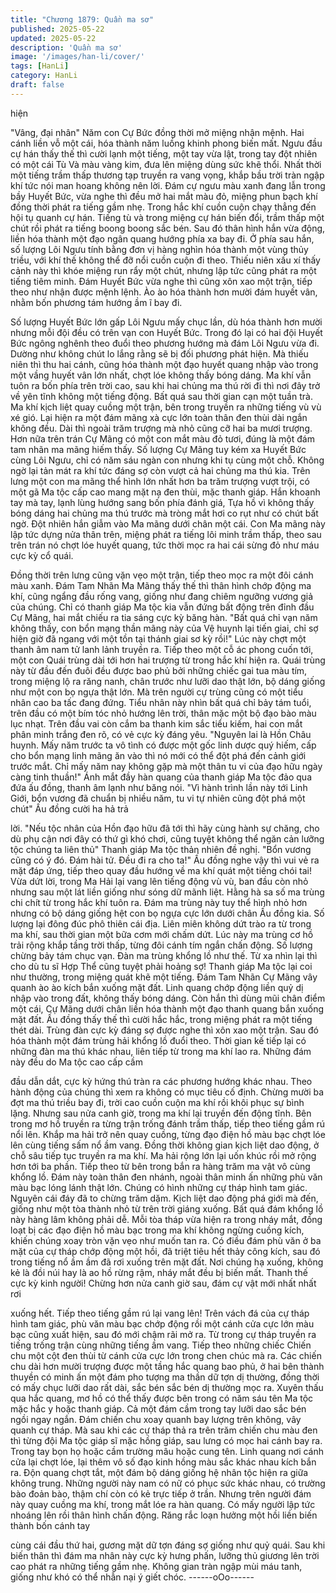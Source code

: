 ```yaml
---
title: "Chương 1879: Quần ma sơ"
published: 2025-05-22
updated: 2025-05-22
description: 'Quần ma sơ'
image: '/images/han-li/cover/'
tags: [HanLi]
category: HanLi
draft: false
---
```


hiện

"Vâng, đại nhân" Năm con Cự Bức đồng thời mở miệng nhận
mệnh. Hai cánh liền vỗ một cái, hóa thành năm luồng khinh phong
biến mất.
Ngưu đầu cự hán thấy thế thì cười lạnh một tiếng, một tay vừa
lật, trong tay đột nhiên có một cái Tù Và màu vàng kim, đưa lên
miệng dùng sức khẽ thổi.
Nhất thời một tiếng trầm thấp thương tạp truyền ra vang vọng,
khắp bầu trời tràn ngập khí tức nói man hoang không nên lời.
Đám cự ngưu màu xanh đang lẫn trong bầy Huyết Bức, vừa nghe
thì đều mở hai mắt màu đỏ, miệng phun bạch khí đồng thời phát
ra tiếng gầm nhẹ. Trong hắc khí cuồn cuộn chạy thẳng đến hội tụ
quanh cự hán.
Tiếng tù và trong miệng cự hán biến đổi, trầm thấp một chút rồi
phát ra tiếng boong boong sắc bén. Sau đó thân hình hắn vừa
động, liền hóa thành một đạo ngân quang hướng phía xa bay đi.
Ở phía sau hắn, số lượng Lôi Ngưu tính bằng đơn vị hàng nghìn
hóa thành một vùng thủy triều, với khí thế không thể đỡ nổi cuồn
cuộn đi theo.
Thiếu niên xấu xí thấy cảnh này thì khóe miệng run rẩy một chút,
nhưng lập tức cũng phát ra một tiếng tiêm minh.
Đám Huyết Bức vừa nghe thì cũng xôn xao một trận, tiếp theo
như nhận được mệnh lệnh. Ào ào hóa thành hơn mười đám
huyết vân, nhằm bốn phương tám hướng ầm ĩ bay đi.

Số lượng Huyết Bức lớn gấp Lôi Ngưu mấy chục lần, dù hóa
thành hơn mười nhưng mỗi đội đều có trên vạn con Huyết Bức.
Trong đó lại có hai đội Huyết Bức ngông nghênh theo đuổi theo
phương hướng mà đám Lôi Ngưu vừa đi. Dường như không chút
lo lắng rằng sẽ bị đối phương phát hiện.
Mà thiếu niên thì thu hai cánh, cũng hóa thành một đạo huyết
quang nhập vào trong một vầng huyết vân lớn nhất, chợt lóe
không thấy bóng dáng.
Ma khí vẫn tuôn ra bốn phía trên trời cao, sau khi hai chủng ma
thú rời đi thì nơi đây trở về yên tĩnh không một tiếng động.
Bất quá sau thời gian cạn một tuần trà. Ma khí kịch liệt quay
cuồng một trận, bên trong truyền ra những tiếng vù vù xé gió. Lại
hiện ra một đám mãng xà cực lớn toàn thân đen thùi dài ngắn
không đều. Dài thì ngoài trăm trượng mà nhỏ cũng cỡ hai ba
mươi trượng.
Hơn nữa trên trán Cự Mãng có một con mắt màu đỏ tươi, đúng là
một đám tam nhãn ma mãng hiếm thấy.
Số lượng Cự Mãng tuy kém xa Huyết Bức cùng Lôi Ngưu, chỉ có
năm sáu ngàn con nhưng khi tụ cùng một chỗ. Không ngờ lại tản
mát ra khí tức đáng sợ còn vượt cả hai chủng ma thú kia.
Trên lưng một con ma mãng thể hình lớn nhất hơn ba trăm
trượng vượt trội, có một gã Ma tộc cấp cao mang mặt nạ đen thùi,
mặc thanh giáp.
Hắn khoanh tay mà tay, lạnh lùng hướng sang bốn phía đánh giá,
Tựa hồ vì không thấy bóng dáng hai chủng ma thú trước mà tròng
mắt hơi co rụt như có chút bất ngờ.
Đột nhiên hắn giẫm vào Ma mãng dưới chân một cái.
Con Ma mãng này lập tức dựng nửa thân trên, miệng phát ra
tiếng lôi minh trầm thấp, theo sau trên trán nó chợt lóe huyết
quang, tức thời mọc ra hai cái sừng đỏ như máu cực kỳ cổ quái.

Đồng thời trên lưng cũng vặn vẹo một trận, tiếp theo mọc ra một
đôi cánh màu xanh.
Đám Tam Nhãn Ma Mãng thấy thế thì thân hình chớp động ma
khí, cũng ngẩng đầu rống vang, giống như đang chiêm ngưỡng
vương giả của chúng.
Chỉ có thanh giáp Ma tộc kia vẫn đứng bất động trên đỉnh đầu Cự
Mãng, hai mắt chiếu ra tia sáng cực kỳ băng hàn.
"Bất quá chỉ vạn năm không thấy, con bổn mạng thần mãng này
của Vệ huynh lại tiến giai, chỉ sợ hiện giờ đã ngang với một tồn tại
thánh giai sơ kỳ rồi!"
Lúc này chợt một thanh âm nam tử lanh lảnh truyền ra. Tiếp theo
một cỗ ác phong cuốn tới, một con Quái trùng dài tới hơn hai
trượng từ trong hắc khí hiện ra.
Quái trùng này từ đầu đến đuôi đều được bao phủ bởi những
chiếc gai tua màu tím, trong miệng lộ ra răng nanh, chân trước
như lưỡi dao thật lớn, bộ dáng giống như một con bọ ngựa thật
lớn.
Mà trên người cự trùng cũng có một tiểu nhân cao ba tấc đang
đứng.
Tiểu nhân này nhìn bất quá chỉ bảy tám tuổi, trên đầu có một bím
tóc nhỏ hướng lên trời, thân mặc một bộ đạo bào màu lục nhạt.
Trên đầu vai còn cắm ba thanh kim sắc tiểu kiếm, hai con mắt
phân minh trắng đen rõ, có vẻ cực kỳ đáng yêu.
"Nguyên lai là Hồn Châu huynh. Mấy năm trước ta vô tình có
được một gốc linh dược quý hiếm, cấp cho bổn mạng linh mãng
ăn vào thì nó mới có thể đột phá đến cảnh giới trước mắt. Chỉ
mấy năm nay không gặp mà một thân tu vi của đạo hữu ngày
càng tinh thuần!" Ánh mắt đầy hàn quang của thanh giáp Ma tộc
đảo qua đứa ấu đồng, thanh âm lạnh như băng nói.
"Vì hành trình lần này tới Linh Giới, bổn vương đã chuẩn bị nhiều
năm, tu vi tự nhiên cũng đột phá một chút" Ấu đồng cười ha hả trả

lời.
"Nếu tộc nhân của Hồn đạo hữu đã tới thì hãy cùng hành sự
chăng, cho dù phụ cận nơi đây có thứ gì khó chơi, cũng tuyệt
không thể ngăn cản lưỡng tộc chúng ta liên thủ" Thanh giáp Ma
tộc thản nhiên đề nghị.
"Bổn vương cũng có ý đó. Đám hài tử. Đều đi ra cho ta!" Ấu đồng
nghe vậy thì vui vẻ ra mặt đáp ứng, tiếp theo quay đầu hướng về
ma khí quát một tiếng chói tai!
Vừa dứt lời, trong Ma Hải lại vang lên tiếng động vù vù, ban đầu
còn nhỏ nhưng sau một lát liền giống như sóng dữ mãnh liệt.
Hằng hà sa số ma trùng chi chít từ trong hắc khí tuôn ra.
Đám ma trùng này tuy thể hình nhỏ hơn nhưng có bộ dáng giống
hệt con bọ ngựa cực lớn dưới chân Ấu đồng kia. Số lượng lại
đông đúc phô thiên cái địa. Liên miên không dứt trào ra từ trong
ma khí, sau thời gian một bữa cơm mới chấm dứt.
Lúc này ma trùng cơ hồ trải rộng khắp tầng trời thấp, từng đôi
cánh tím ngắn chấn động. Số lượng chừng bảy tám chục vạn.
Đàn ma trùng khổng lồ như thế. Từ xa nhìn lại thì cho dù tu sĩ
Hợp Thể cũng tuyệt phải hoảng sợ!
Thanh giáp Ma tộc lại coi như thường, trong miệng quát khẽ một
tiếng. Đám Tam Nhãn Cự Mãng vây quanh ào ào kích bắn xuống
mặt đất. Linh quang chớp động liền quỷ dị nhập vào trong đất,
không thấy bóng dáng.
Còn hắn thì dùng mũi chân điểm một cái, Cự Mãng dưới chân liền
hóa thành một đạo thanh quang bắn xuống mặt đất.
Ấu đồng thấy thế thì cười hắc hắc, trong miệng phát ra một tiếng
thét dài. Trùng đàn cực kỳ đáng sợ được nghe thì xôn xao một
trận. Sau đó hóa thành một đám trùng hải khổng lồ đuổi theo.
Thời gian kế tiếp lại có những đàn ma thú khác nhau, liên tiếp từ
trong ma khí lao ra. Những đám này đều do Ma tộc cao cấp cầm

đầu dẫn dắt, cực kỳ hứng thú tràn ra các phương hướng khác
nhau.
Theo hành động của chúng thì xem ra không có mục tiêu cố định.
Chừng mười ba đợt ma thú triều bay đi, trời cao cuồn cuộn ma
khí rồi khôi phục sự bình lặng.
Nhưng sau nửa canh giờ, trong ma khí lại truyền đến động tĩnh.
Bên trong mơ hồ truyền ra từng trận trống đánh trầm thấp, tiếp
theo tiếng gầm rú nổi lên. Khắp ma hải trở nên quay cuồng, từng
đạo điện hồ màu bạc chợt lóe lên cùng tiếng sấm nổ ầm vang.
Đồng thời không gian kịch liệt dao động, ở chỗ sâu tiếp tục truyền
ra ma khí. Ma hải rộng lớn lại uốn khúc rồi mở rộng hơn tới ba
phần.
Tiếp theo từ bên trong bắn ra hàng trăm ma vật vô cùng khổng lồ.
Đám này toàn thân đen nhánh, ngoài thân minh ấn những phù
văn màu bạc lóng lánh thật lớn. Chúng có hình những cự tháp
hình tam giác. Nguyên cái đáy đã to chừng trăm dặm. Kịch liệt
dao động phá giới mà đến, giống như một tòa thành nhỏ từ trên
trời giáng xuống.
Bất quá đám khổng lồ này hàng lâm không phải dễ. Mỗi tòa tháp
vừa hiện ra trong nháy mắt, đồng loạt bị các đạo điện hồ màu bạc
trong ma khí không ngừng cuồng kích, khiến chúng xoay tròn vặn
vẹo như muốn tan ra.
Có điều đám phù văn ở ba mặt của cự tháp chớp động một hồi,
đã triệt tiêu hết thảy công kích, sau đó trong tiếng nổ ầm ầm đã
rơi xuống trên mặt đất.
Nơi chúng hạ xuống, không kẻ là đồi núi hay là ao hồ rừng rậm,
nháy mắt đều bị biến mất.
Thanh thế cực kỳ kinh người!
Chừng hơn nửa canh giờ sau, đám cự vật mới nhất nhất rơi

xuống hết.
Tiếp theo tiếng gầm rú lại vang lên!
Trên vách đá của cự tháp hình tam giác, phù văn màu bạc chớp
động rồi một cánh cửa cực lớn màu bạc cũng xuất hiện, sau đó
mới chậm rãi mở ra.
Từ trong cự tháp truyền ra tiếng trống trận cùng những tiếng ầm
vang. Tiếp theo những chiếc Chiến chu một cột đen thùi từ cánh
cửa cực lớn trong chen chúc mà ra.
Các chiến chu dài hơn mười trượng được một tầng hắc quang
bao phủ, ở hai bên thành thuyền có minh ấn một đám pho tượng
ma thần dữ tợn dị thường, đồng thời có mấy chục lưỡi dao rất
dài, sắc bén sắc bén dị thường mọc ra.
Xuyên thấu qua hắc quang, mơ hồ có thể thấy được bên trong có
năm sáu tên Ma tộc mặc hắc y hoặc thanh giáp. Cả một đám cầm
trong tay lưỡi dao sắc bén ngồi ngay ngắn.
Đám chiến chu xoay quanh bay lượng trên không, vây quanh cự
tháp.
Mà sau khi các cự tháp thả ra trên trăm chiến chu màu đen thì
từng đội Ma tộc giáp sĩ mặc hồng giáp, sau lưng có mọc hai cánh
bay ra. Trong tay bọn họ hoặc cầm trường mâu hoặc cung tên.
Linh quang nơi cánh cửa lại chợt lóe, lại thêm vô số đạo kinh
hồng màu sắc khác nhau kích bắn ra.
Độn quang chợt tắt, một đám bộ dáng giống hệ nhân tộc hiện ra
giữa không trung.
Những người này nam có nữ có phục sức khác nhau, có trường
bào đoản bào, thậm chí còn có kẻ trực tiếp ở trần.
Nhưng trên người đám này quay cuồng ma khí, trong mắt lóe ra
hàn quang. Có mấy người lập tức nhoáng lên rồi thân hình chấn
động. Răng rắc loạn hưởng một hồi liền biến thành bốn cánh tay

cùng cái đầu thứ hai, gương mặt dữ tợn đáng sợ giống như quỷ
quái.
Sau khi biến thân thì đám ma nhân này cực kỳ hưng phấn, lưỡng
thủ giương lên trời cao phát ra những tiếng gầm nhẹ. Không gian
tràn ngập mùi máu tanh, giống như khó có thể nhẫn nại ý giết
chóc.
------oOo------
